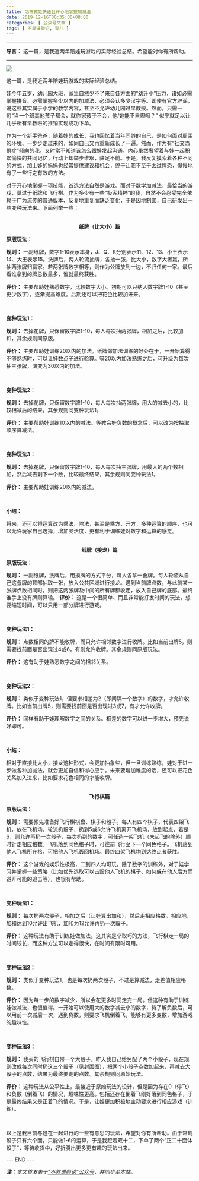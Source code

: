 ```yaml
---
title: 怎样教娃快速且开心地掌握加减法
date: 2019-12-16T00:35:00+08:00
categories: [ 公众号文章 ]
tags: [ 不靠谱颜论, 育儿 ]
---
```


---

**导言：** 这一篇，是我近两年陪娃玩游戏的实际经验总结。希望能对你有所帮助。

---

<img src="/images/2019/1216/chess.jpg" style="max-width:400px"/>

这一篇，是我近两年陪娃玩游戏的实际经验总结。

娃今年五岁，幼儿园大班，家里自然少不了来自各方面的“幼升小”压力，诸如必需掌握拼音、必需掌握多少以内的加减法、必须会认多少汉字等。即使有官方辟谣，说这些其实属于小学的教学内容，甚至不允许幼儿园过早教授。然而，只需一句“当一个班其他孩子都会，就你家孩子不会，他/她能不自卑吗？” 似乎就足以让几乎所有早教班的推销实现成功下单。

作为一个新手爸爸，随着娃的成长，我也回忆着当年同龄的自己，是如何面对周围的环境、一步步走过来的，如同自己又再重新成长了一遍。然而，作为有“社交恐惧症”倾向的我，又时常不知道该怎么跟娃发起沟通，内心虽然奢望着与娃一起积累愉快的共同记忆，行动上却举步维艰，驻足不前。于是，我反复摸索着各种不同的方式，加上娃的妈妈也经常提供建议和机会，终于让我不至于太过惶恐，慢慢地有了一些行之有效的方法。

对于开心地掌握一项技能，首选方法自然是游戏。而对于数学加减法，最恰当的游戏，莫过于纸牌和飞行棋。作为多少有一些“极客精神”的我，自然不会忍受完全依赖于广为流传的普通版本、反复地重复而缺乏变化，于是因地制宜，自己研发出一些变种玩法来。下面列举一些：

<br>

<center><b>纸牌（比大小）篇</b></center>

**原版玩法：**

**规则：** 一副纸牌，数字1-10表示本身，J、Q、K分别表示11、12、13、小王表示14、大王表示15。洗牌后，两人轮流抽牌，各抽一张，比大小，数字大者赢，所抽两张牌归赢家。若两张牌数字相等，则作为公牌放到一边，不归任何一家。最后看谁拿到的牌总数最多，谁就最终获胜。

**评价：** 主要帮助娃熟悉数字，比较数字大小。初期可以只纳入数字牌1-10（甚至更少数字），逐渐提高难度。后期还可以把花色比较加进来。

<br>

**变种玩法1：**

**规则：** 去掉花牌，只保留数字牌1-10，每人每次抽两张牌，相加之后，比较加和，其余规则同原版。

**评价：** 主要帮助娃训练20以内的加法。纸牌做加法训练的好处在于，一开始算得不够熟练时，可以让娃数点子进行验算。等20以内加法熟练之后，可升级为每次抽三张牌，演变为30以内的加法。

<br>

**变种玩法2：**

**规则：** 去掉花牌，只保留数字牌1-10，每人每次抽两张牌，用大的减去小的，比较相减后的结果，其余规则同变种玩法1。

**评价：** 主要帮助娃训练10以内的减法。等教会娃负数的概念后，可以改为按抽取顺序算减法。

<br>

**变种玩法3：**

**规则：** 去掉花牌，只保留数字牌1-10，每人每次抽三张牌，用最大的两个数相加，然后减去剩下一个数，比较最终结果，其余规则同变种玩法1。

**评价：** 主要帮助娃训练20以内的减法。

<br>

**小结：**

将来，还可以将运算改为乘法、除法，甚至是乘方、开方，多种运算的顺序，也可以允许玩家自己选择，增加灵活度，更有利于训练娃对数字和运算的感觉。

<br>

<center><b>纸牌（接龙）篇</b></center>

**原版玩法：**

**规则：** 一副纸牌，洗牌后，用摸牌的方式平分，每人各拿一叠牌。每人轮流从自己这叠牌的顶部抽取一张，放入公共区域进行接龙。遇到当前牌点数，与此前某一张牌点数相同时，则把这两张牌及中间的所有牌都收走，放入自己牌的底部。最终谁手上没有牌则算输。
**评价：** 这是一个很简单、而且非常能打发时间的玩法，想要缩短时间，可以只用一部分牌进行游戏。

<br>

**变种玩法1：**

**规则：** 点数相同的牌不能收牌，而只允许相邻数字进行收牌。比如当前出牌5，则需要找前面是否出现过4或6，有则允许收牌。其余规则同原版玩法。

**评价：** 这有助于娃熟悉数字之间的相邻关系。

<br>

**变种玩法2：**

**规则：** 类似于变种玩法1，但要求相差为2（即间隔一个数字）的数字，才允许收牌。比如当前出牌5，则需要找前面是否出现过3或7，有才允许收牌。

**评价：** 同样有助于娃理解数字之间的关系。相差的数字可以进一步增大，预先说好即可。

<br>

**小结：**

相对于直接比大小，接龙这种形式，会更加抽象些，但一旦训练熟练，娃对于进一步做各种加减法，就会更加自信和得心应手。未来要增加难度的话，还可以把花色关系加入进来，比如要求花色相同的才能收牌。

<br>

<center><b>飞行棋篇</b></center>

**原版玩法：**

**规则：** 需要预先准备好飞行棋棋盘、棋子和骰子。每人有四个棋子，代表四架飞机，放在飞机场，轮流扔骰子，扔到5或6允许飞机离开飞机场，放到起点，若是6，则允许再扔一次骰子，每次扔到的数字，可任选一架飞机（未起飞的除外）顺时针走相应格数。飞机落到同色格子时，可往前飞行至下一个同色格子。飞机落到他人飞机所在格，可把他人飞机轰回机场。最终四架飞机均到达终点者获胜。

**评价：** 这个游戏的娱乐性极高，二到四人均可玩。除了数字的训练外，对于娃学习并掌握一些策略（比如优先选取可以击毁他人飞机的棋子、如何躲在他人后方而避开可能的追击等），也很有帮助。

<br>

**变种玩法1：**

**规则：** 每次扔两次骰子，相加之后（让娃算出加和），然后走相应格数。相应地，加和达到10允许出飞机，加和为12允许再扔一次骰子。

**评价：** 这种玩法有助于训练娃做加法。这其实是个取巧的方法，飞行棋走一局的时间较长，而这种方法可以走得很快，在时间有限时可用。

<br>

**变种玩法2：**

**规则：** 类似于变种玩法1，也是每次扔两次骰子，不过是算减法，走差值相应格数。

**评价：** 因为每一步的数字减少，所以会花更多时间走完一局。但这种有助于训练娃做减法，也很值得。一开始可以使用大的数字减去小的数字，待了解负数后，可以用前一次减后一次，遇到负数，则要求飞机倒着飞，能够有更多变数，增加游戏的趣味性。

<br>

**变种玩法3：**

**规则：** 我买的飞行棋自带一个大骰子，昨天我自己给另配了两个小骰子，现在规则改成每次同时扔这三个骰子（见封面图），把两个小骰子点数加起来，再减去大骰子的点数，结果为最终要走的点数。其余规则同原始玩法。

**评价：** 这种玩法从公平性上，最接近于原始玩法的设计，但是因为存在0（停飞）和负数（倒着飞）的情况，趣味性更高。包括还存在倒着飞刚好落到同色格子，于是最终结果又是正着飞的情况。于是，让娃更加积极地主动要求进行相应游戏（训练）。

<br>

以上是我目前与娃在一起进行的一些有意思的玩法，希望对你有所帮助。由于常规骰子只有六个面，只能做1-6的运算，于是我赶着双十二，下单了两个“正二十面体骰子”，等待收货中，好折腾出更多更有趣的玩法出来。

<div class="p-5 text-center">--- END ---</div>

<i><b>注：</b>本文首发表于[“不靠谱颜论”公众号](https://mp.weixin.qq.com/s/zF6_VME4cku3_LwxrKUHGg)，并同步至本站。</i>
